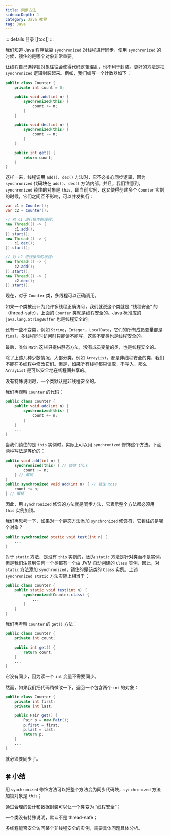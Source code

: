 ```yaml
---
title: 同步方法
sidebarDepth: 1
category: Java 教程
tag: Java
---
```


::: details 目录
[[toc]]
:::


我们知道 Java 程序依靠 `synchronized` 对线程进行同步，使用 `synchronized` 的时候，锁住的是哪个对象非常重要。

让线程自己选择锁对象往往会使得代码逻辑混乱，也不利于封装。更好的方法是把 `synchronized` 逻辑封装起来。例如，我们编写一个计数器如下：

```java
public class Counter {
    private int count = 0;

    public void add(int n) {
        synchronized(this) {
            count += n;
        }
    }

    public void dec(int n) {
        synchronized(this) {
            count -= n;
        }
    }

    public int get() {
        return count;
    }
}
```

这样一来，线程调用 `add()`、`dec()` 方法时，它不必关心同步逻辑，因为 `synchronized` 代码块在 `add()`、`dec()` 方法内部。并且，我们注意到，`synchronized` 锁住的对象是 `this`，即当前实例，这又使得创建多个 `Counter` 实例的时候，它们之间互不影响，可以并发执行：

```java
var c1 = Counter();
var c2 = Counter();

// 对 c1 进行操作的线程:
new Thread(() -> {
    c1.add();
}).start();
new Thread(() -> {
    c1.dec();
}).start();

// 对 c2 进行操作的线程:
new Thread(() -> {
    c2.add();
}).start();
new Thread(() -> {
    c2.dec();
}).start();
```

现在，对于 `Counter` 类，多线程可以正确调用。

如果一个类被设计为允许多线程正确访问，我们就说这个类就是 “线程安全” 的（thread-safe），上面的 `Counter` 类就是线程安全的。Java 标准库的 `java.lang.StringBuffer` 也是线程安全的。

还有一些不变类，例如 `String`，`Integer`，`LocalDate`，它们的所有成员变量都是 `final`，多线程同时访问时只能读不能写，这些不变类也是线程安全的。

最后，类似 `Math` 这些只提供静态方法，没有成员变量的类，也是线程安全的。

除了上述几种少数情况，大部分类，例如 `ArrayList`，都是非线程安全的类，我们不能在多线程中修改它们。但是，如果所有线程都只读取，不写入，那么 `ArrayList` 是可以安全地在线程间共享的。

 没有特殊说明时，一个类默认是非线程安全的。

我们再观察 `Counter` 的代码：

```java
public class Counter {
    public void add(int n) {
        synchronized(this) {
            count += n;
        }
    }
    ...
}
```

当我们锁住的是 `this` 实例时，实际上可以用 `synchronized` 修饰这个方法。下面两种写法是等价的：

```java
public void add(int n) {
    synchronized(this) { // 锁住 this
        count += n;
    } // 解锁
}
public synchronized void add(int n) { // 锁住 this
    count += n;
} // 解锁
```

因此，用 `synchronized` 修饰的方法就是同步方法，它表示整个方法都必须用 `this` 实例加锁。

我们再思考一下，如果对一个静态方法添加 `synchronized` 修饰符，它锁住的是哪个对象？

```java
public synchronized static void test(int n) {
    ...
}
```

对于 `static` 方法，是没有 `this` 实例的，因为 `static` 方法是针对类而不是实例。但是我们注意到任何一个类都有一个由 JVM 自动创建的 `Class` 实例，因此，对 `static` 方法添加 `synchronized`，锁住的是该类的 `Class` 实例。上述 `synchronized static` 方法实际上相当于：

```java
public class Counter {
    public static void test(int n) {
        synchronized(Counter.class) {
            ...
        }
    }
}
```

我们再考察 `Counter` 的 `get()` 方法：

```java
public class Counter {
    private int count;

    public int get() {
        return count;
    }
    ...
}
```

它没有同步，因为读一个 `int` 变量不需要同步。

然而，如果我们把代码稍微改一下，返回一个包含两个 `int` 的对象：

```java
public class Counter {
    private int first;
    private int last;

    public Pair get() {
        Pair p = new Pair();
        p.first = first;
        p.last = last;
        return p;
    }
    ...
}
```

就必须要同步了。

## 🍀 小结

用 `synchronized` 修饰方法可以把整个方法变为同步代码块，`synchronized` 方法加锁对象是 `this`；

通过合理的设计和数据封装可以让一个类变为 “线程安全”；

一个类没有特殊说明，默认不是 thread-safe；

多线程能否安全访问某个非线程安全的实例，需要具体问题具体分析。